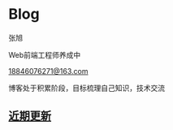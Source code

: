 Blog
====

张旭

Web前端工程师养成中

18846076271@163.com

博客处于积累阶段，目标梳理自己知识，技术交流

[近期更新](https://github.com/jasonshelby/Blog/issues)
--------------------------------------------------
